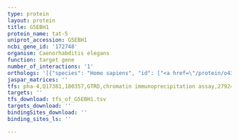 ```yaml
---
type: protein
layout: protein
title: G5EBH1
protein_name: tat-5
uniprot_accession: G5EBH1
ncbi_gene_id: '172748'
organism: Caenorhabditis elegans
function: target gene
number_of_interactions: '1'
orthologs: '[{"species": "Homo sapiens", "id": ["<a href=\"/protein/o43861\">O43861</a>", "<a href=\"/protein/o75110\">O75110</a>"]}, {"species": "Mus musculus", "id": ["A0A286YCV0"]}, {"species": "Rattus norvegicus", "id": ["A0A0G2K3M6", "M0R6E0"]}, {"species": "Drosophila melanogaster", "id": ["<a href=\"/protein/x2jdz6\">X2JDZ6</a>"]}, {"species": "Danio rerio", "id": ["F1Q4S1"]}, {"species": "Saccharomyces cerevisiae", "id": ["<a href=\"/protein/p40527\">P40527</a>"]}]'
jaspar_matrices: ''
tfs: pha-4,Q17381,180357,GTRD,chromatin immunoprecipitation assay,27924024%5Buid%5D,No
targets: ''
tfs_download: tfs_of_G5EBH1.tsv
targets_download: ''
bindingSites_download: ''
binding_sites_ls: ''

---
```

